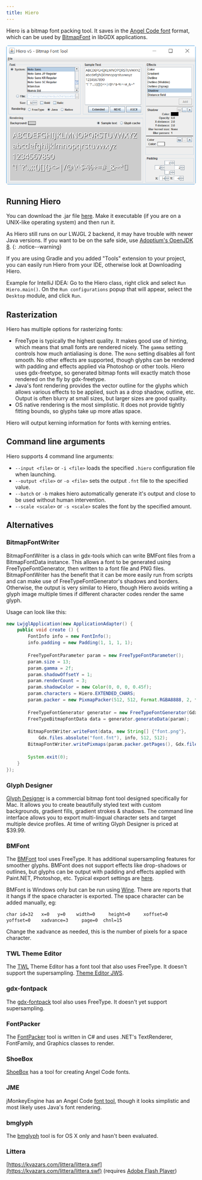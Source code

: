 ```yaml
---
title: Hiero
---
```

Hiero is a bitmap font packing tool. It saves in the [Angel Code font](http://www.angelcode.com/products/bmfont/) format, which can be used by [BitmapFont](/wiki/graphics/2d/fonts/bitmap-fonts) in libGDX applications.

![](/assets/wiki/images/hiero01.png)

## Running Hiero

You can download the .jar file [here](https://libgdx-nightlies.s3.eu-central-1.amazonaws.com/libgdx-runnables/runnable-hiero.jar). Make it executable (if you are on a UNIX-like operating system) and then run it.

As Hiero still runs on our LWJGL 2 backend, it may have trouble with newer Java versions. If you want to be on the safe side, use [Adoptium's OpenJDK 8](https://adoptium.net/index.html).
{: .notice--warning}

If you are using Gradle and you added "Tools" extension to your project, you can easily run Hiero from your IDE, otherwise look at Downloading Hiero.

Example for IntelliJ IDEA: Go to the Hiero class, right click and select `Run Hiero.main()`. On the `Run configurations` popup that will appear, select the `Desktop` module, and click `Run`.

## Rasterization

Hiero has multiple options for rasterizing fonts:

 * FreeType is typically the highest quality. It makes good use of hinting, which means that small fonts are rendered nicely. The `gamma` setting controls how much antialiasing is done. The `mono` setting disables all font smooth. No other effects are supported, though glyphs can be rendered with padding and effects applied via Photoshop or other tools. Hiero uses gdx-freetype, so generated bitmap fonts will exactly match those rendered on the fly by gdx-freetype.
 * Java's font rendering provides the vector outline for the glyphs which allows various effects to be applied, such as a drop shadow, outline, etc. Output is often blurry at small sizes, but larger sizes are good quality.
 * OS native rendering is the most simplistic. It does not provide tightly fitting bounds, so glyphs take up more atlas space.

Hiero will output kerning information for fonts with kerning entries.

## Command line arguments

Hiero supports 4 command line arguments:

* `--input <file>` or `-i <file>` loads the specified `.hiero` configuration file when launching. 
* `--output <file>` or `-o <file>` sets the output `.fnt` file to the specified value.
* `--batch` or `-b` makes hiero  automatically generate it's output and close to be used without human intervention.
* `--scale <scale>` or `-s <scale>` scales the font by the specified amount.

## Alternatives

### BitmapFontWriter

BitmapFontWriter is a class in gdx-tools which can write BMFont files from a BitmapFontData instance. This allows a font to be generated using FreeTypeFontGenerator, then written to a font file and PNG files. BitmapFontWriter has the benefit that it can be more easily run from scripts and can make use of FreeTypeFontGenerator's shadows and borders. Otherwise, the output is very similar to Hiero, though Hiero avoids writing a glyph image multiple times if different character codes render the same glyph.

Usage can look like this:

```java
new LwjglApplication(new ApplicationAdapter() {
	public void create () {
		FontInfo info = new FontInfo();
		info.padding = new Padding(1, 1, 1, 1);

		FreeTypeFontParameter param = new FreeTypeFontParameter();
		param.size = 13;
		param.gamma = 2f;
		param.shadowOffsetY = 1;
		param.renderCount = 3;
		param.shadowColor = new Color(0, 0, 0, 0.45f);
		param.characters = Hiero.EXTENDED_CHARS;
		param.packer = new PixmapPacker(512, 512, Format.RGBA8888, 2, false, new SkylineStrategy());

		FreeTypeFontGenerator generator = new FreeTypeFontGenerator(Gdx.files.absolute("some-font.ttf"));
		FreeTypeBitmapFontData data = generator.generateData(param);

		BitmapFontWriter.writeFont(data, new String[] {"font.png"},
			Gdx.files.absolute("font.fnt"), info, 512, 512);
		BitmapFontWriter.writePixmaps(param.packer.getPages(), Gdx.files.absolute("imageDir"), name);

		System.exit(0);
	}
});
```

### Glyph Designer

[Glyph Designer](https://www.71squared.com/glyphdesigner) is a commercial bitmap font tool designed specifically for Mac. It allows you to create beautifully styled text with custom backgrounds, gradient fills, gradient strokes & shadows. The command line interface allows you to export multi-lingual character sets and target multiple device profiles. At time of writing Glyph Designer is priced at $39.99.

### BMFont

The [BMFont](http://www.angelcode.com/products/bmfont/) tool uses FreeType. It has additional supersampling features for smoother glyphs. BMFont does not support effects like drop-shadows or outlines, but glyphs can be output with padding and effects applied with Paint.NET, Photoshop, etc. Typical export settings are [here](http://wiki.libgdx.googlecode.com/git/img/bmfont-export.png).

BMFont is Windows only but can be run using [Wine](https://www.winehq.org/). There are reports that it hangs if the space character is exported. The space character can be added manually, eg:
```
char id=32   x=0   y=0    width=0     height=0     xoffset=0    yoffset=0    xadvance=3     page=0  chnl=15
```
Change the xadvance as needed, this is the number of pixels for a space character.

### TWL Theme Editor

The [TWL](http://twl.l33tlabs.org/) Theme Editor has a font tool that also uses FreeType. It doesn't support the supersampling. [Theme Editor JWS](https://web.archive.org/web/20180113081423/http://twl.l33tlabs.org/themer/themer.jnlp).

### gdx-fontpack

The [gdx-fontpack](https://github.com/mattdesl/gdx-fontpack) tool also uses FreeType. It doesn't yet support supersampling.

### FontPacker

The [FontPacker](https://web.archive.org/web/20190910225125/http://www.java-gaming.org/topics/fontpacker-pack-truetype-fonts-into-your-game/30219/view.html) tool is written in C# and uses .NET's TextRenderer, FontFamily, and Graphics classes to render.

### ShoeBox

[ShoeBox](http://renderhjs.net/shoebox/) has a tool for creating Angel Code fonts.

### JME

jMonkeyEngine has an Angel Code [font tool](https://web.archive.org/web/20120104011845/http://jmonkeyengine.org/groups/jmonkeyplatform/forum/topic/font-creator-for-jmp/), though it looks simplistic and most likely uses Java's font rendering.

### bmglyph

The [bmglyph](http://www.bmglyph.com/) tool is for OS X only and hasn't been evaluated.

### Littera

[https://kvazars.com/littera/littera.swf](https://kvazars.com/littera/littera.swf) (requires [Adobe Flash Player](https://www.adobe.com/support/flashplayer/debug_downloads.html))
